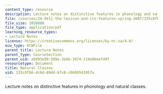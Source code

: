 ```yaml
---
content_type: resource
description: Lecture notes on distinctive features in phonology and natural classes.
file: /courses/24-941j-the-lexicon-and-its-features-spring-2007/335c8fb6dc0d89ddbfc0c0b99541957a_lec4ds_natural.pdf
file_size: 1010888
file_type: application/pdf
learning_resource_types:
- Lecture Notes
license: https://creativecommons.org/licenses/by-nc-sa/4.0/
ocw_type: OCWFile
parent_title: Lecture Notes
parent_type: CourseSection
parent_uid: a9d93e99-509e-3e6b-1074-119e86eef49f
resourcetype: Document
title: Natural Classes
uid: 335c8fb6-dc0d-89dd-bfc0-c0b99541957a
---
```

Lecture notes on distinctive features in phonology and natural classes.